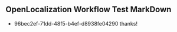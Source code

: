 ## OpenLocalization Workflow Test MarkDown
* 96bec2ef-71dd-48f5-b4ef-d8938fe04290 thanks!

<!--HONumber=Jul16_HO3-->



